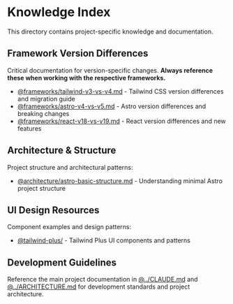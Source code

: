 # Knowledge Index

This directory contains project-specific knowledge and documentation.

## Framework Version Differences

Critical documentation for version-specific changes. **Always reference these when working with the respective frameworks.**

- [@frameworks/tailwind-v3-vs-v4.md](frameworks/tailwind-v3-vs-v4.md) - Tailwind CSS version differences and migration guide
- [@frameworks/astro-v4-vs-v5.md](frameworks/astro-v4-vs-v5.md) - Astro version differences and breaking changes  
- [@frameworks/react-v18-vs-v19.md](frameworks/react-v18-vs-v19.md) - React version differences and new features

## Architecture & Structure

Project structure and architectural patterns:

- [@architecture/astro-basic-structure.md](architecture/astro-basic-structure.md) - Understanding minimal Astro project structure

## UI Design Resources

Component examples and design patterns:

- [@tailwind-plus/](tailwind-plus/) - Tailwind Plus UI components and patterns

## Development Guidelines

Reference the main project documentation in [@../CLAUDE.md](../CLAUDE.md) and [@../ARCHITECTURE.md](../ARCHITECTURE.md) for development standards and project architecture.